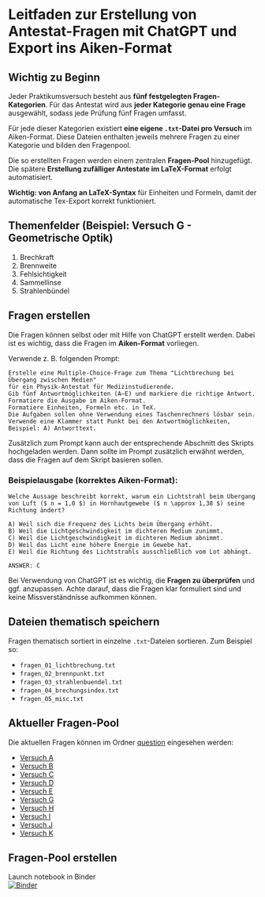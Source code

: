 # Leitfaden zur Erstellung von Antestat-Fragen mit ChatGPT und Export ins Aiken-Format

## Wichtig zu Beginn
Jeder Praktikumsversuch besteht aus **fünf festgelegten Fragen-Kategorien**. Für das Antestat wird aus **jeder Kategorie genau eine Frage** ausgewählt, sodass jede Prüfung fünf Fragen umfasst.

Für jede dieser Kategorien existiert **eine eigene `.txt`-Datei pro Versuch** im Aiken-Format. Diese Dateien enthalten jeweils mehrere Fragen zu einer Kategorie und bilden den Fragenpool.

Die so erstellten Fragen werden einem zentralen **Fragen-Pool** hinzugefügt. Die spätere **Erstellung zufälliger Antestate im LaTeX-Format** erfolgt automatisiert.

**Wichtig: von Anfang an LaTeX-Syntax** für Einheiten und Formeln, damit der automatische Tex-Export korrekt funktioniert.


## Themenfelder (Beispiel: Versuch G - Geometrische Optik)

1. Brechkraft
2. Brennweite
3. Fehlsichtigkeit
4. Sammellinse
5. Strahlenbündel

## Fragen erstellen

Die Fragen können selbst oder mit Hilfe von ChatGPT erstellt werden. Dabei ist es wichtig, dass die Fragen im **Aiken-Format** vorliegen.

Verwende z. B. folgenden Prompt:

```
Erstelle eine Multiple-Choice-Frage zum Thema "Lichtbrechung bei Übergang zwischen Medien" 
für ein Physik-Antestat für Medizinstudierende. 
Gib fünf Antwortmöglichkeiten (A–E) und markiere die richtige Antwort. 
Formatiere die Ausgabe im Aiken-Format.
Formatiere Einheiten, Formeln etc. in TeX. 
Die Aufgaben sollen ohne Verwendung eines Taschenrechners lösbar sein. 
Verwende eine Klammer statt Punkt bei den Antwortmöglichkeiten, Beispiel: A) Antworttext.
```

Zusätzlich zum Prompt kann auch der entsprechende Abschnitt des Skripts hochgeladen werden. Dann sollte im Prompt zusätzlich erwähnt werden, dass die Fragen auf dem Skript basieren sollen.

### Beispielausgabe (korrektes Aiken-Format):

```
Welche Aussage beschreibt korrekt, warum ein Lichtstrahl beim Übergang 
von Luft ($ n = 1,0 $) in Hornhautgewebe ($ n \approx 1,38 $) seine Richtung ändert?

A) Weil sich die Frequenz des Lichts beim Übergang erhöht.  
B) Weil die Lichtgeschwindigkeit im dichteren Medium zunimmt.  
C) Weil die Lichtgeschwindigkeit im dichteren Medium abnimmt.  
D) Weil das Licht eine höhere Energie im Gewebe hat.  
E) Weil die Richtung des Lichtstrahls ausschließlich vom Lot abhängt.

ANSWER: C
```

Bei Verwendung von ChatGPT ist es wichtig, die **Fragen zu überprüfen** und ggf. anzupassen. Achte darauf, dass die Fragen klar formuliert sind und keine Missverständnisse aufkommen können.


## Dateien thematisch speichern

Fragen thematisch sortiert in einzelne `.txt`-Dateien sortieren. Zum Beispiel so:

- `fragen_01_lichtbrechung.txt`
- `fragen_02_brennpunkt.txt`
- `fragen_03_strahlenbuendel.txt`
- `fragen_04_brechungsindex.txt`
- `fragen_05_misc.txt`

## Aktueller Fragen-Pool
Die aktuellen Fragen können im Ordner [question](https://github.com/JKL453/aiken-to-tex/tree/main/questions) eingesehen werden:

* [Versuch A](https://github.com/JKL453/aiken-to-tex/tree/main/questions/A)
* [Versuch B](https://github.com/JKL453/aiken-to-tex/tree/main/questions/B)
* [Versuch C](https://github.com/JKL453/aiken-to-tex/tree/main/questions/C)
* [Versuch D](https://github.com/JKL453/aiken-to-tex/tree/main/questions/D)
* [Versuch E](https://github.com/JKL453/aiken-to-tex/tree/main/questions/E)
* [Versuch G](https://github.com/JKL453/aiken-to-tex/tree/main/questions/G)
* [Versuch H](https://github.com/JKL453/aiken-to-tex/tree/main/questions/H)
* [Versuch I](https://github.com/JKL453/aiken-to-tex/tree/main/questions/I)
* [Versuch J](https://github.com/JKL453/aiken-to-tex/tree/main/questions/J)
* [Versuch K](https://github.com/JKL453/aiken-to-tex/tree/main/questions/K)


## Fragen-Pool erstellen

Launch notebook in Binder  
[![Binder](https://mybinder.org/badge_logo.svg)](https://mybinder.org/v2/gh/JKL453/aiken-to-tex.git/HEAD?labpath=%2Fpython%2Faiken-parsing.ipynb)
